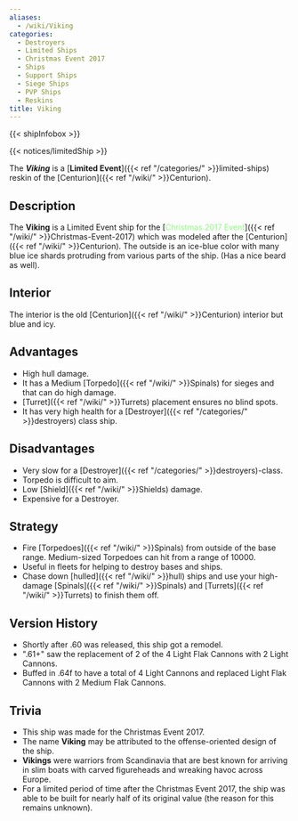 ```yaml
---
aliases:
  - /wiki/Viking
categories:
  - Destroyers
  - Limited Ships
  - Christmas Event 2017
  - Ships
  - Support Ships
  - Siege Ships
  - PVP Ships
  - Reskins
title: Viking
---
```


{{< shipInfobox >}}

{{< notices/limitedShip >}}

The **_Viking_** is a [**Limited Event**]({{< ref "/categories/" >}}limited-ships) reskin of the [Centurion]({{< ref "/wiki/" >}}Centurion).

## Description

The **Viking** is a Limited Event ship for the [<span style="color:#8dfc80">Christmas 2017 Event</span>]({{< ref "/wiki/" >}}Christmas-Event-2017) which was modeled after the [Centurion]({{< ref "/wiki/" >}}Centurion). The outside is an ice-blue color with many blue ice shards protruding from various parts of the ship. (Has a nice beard as well).

## Interior

The interior is the old [Centurion]({{< ref "/wiki/" >}}Centurion) interior but blue and icy.

## Advantages

- High hull damage.
- It has a Medium [Torpedo]({{< ref "/wiki/" >}}Spinals) for sieges and that can do high damage.
- [Turret]({{< ref "/wiki/" >}}Turrets) placement ensures no blind spots.
- It has very high health for a [Destroyer]({{< ref "/categories/" >}}destroyers) class ship.

## Disadvantages

- Very slow for a [Destroyer]({{< ref "/categories/" >}}destroyers)-class.
- Torpedo is difficult to aim.
- Low [Shield]({{< ref "/wiki/" >}}Shields) damage.
- Expensive for a Destroyer.

## Strategy

- Fire [Torpedoes]({{< ref "/wiki/" >}}Spinals) from outside of the base range. Medium-sized Torpedoes can hit from a range of 10000.
- Useful in fleets for helping to destroy bases and ships.
- Chase down [hulled]({{< ref "/wiki/" >}}hull) ships and use your high-damage [Spinals]({{< ref "/wiki/" >}}Spinals) and [Turrets]({{< ref "/wiki/" >}}Turrets) to finish them off.

## Version History

- Shortly after .60 was released, this ship got a remodel.
- ".61+" saw the replacement of 2 of the 4 Light Flak Cannons with 2 Light Cannons.
- Buffed in .64f to have a total of 4 Light Cannons and replaced Light Flak Cannons with 2 Medium Flak Cannons.

## Trivia

- This ship was made for the Christmas Event 2017.
- The name **Viking** may be attributed to the offense-oriented design of the ship.
- **Vikings** were warriors from Scandinavia that are best known for arriving in slim boats with carved figureheads and wreaking havoc across Europe.
- For a limited period of time after the Christmas Event 2017, the ship was able to be built for nearly half of its original value (the reason for this remains unknown).
